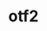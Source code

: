 ---
title: "otf2"
layout: cache
categories: [package, develop-2024-02-25]
meta: {"versions": ["3.0.3"], "compilers": ["cce@=15.0.1", "gcc@=11.4.0", "gcc@=9.4.0", "oneapi@=2024.0.0"], "oss": ["rhel8", "ubuntu20.04", "ubuntu22.04"], "platforms": ["linux"], "targets": ["neoverse_v1", "neoverse_v2", "ppc64le", "x86_64_v3", "zen4"], "stacks": ["e4s", "e4s-cray-rhel", "e4s-neoverse-v2", "e4s-neoverse_v1", "e4s-oneapi", "e4s-power", "e4s-rocm-external", "root"], "num_specs": 6, "num_specs_by_stack": {"root": 6, "e4s-cray-rhel": 1, "e4s-neoverse_v1": 1, "e4s-power": 1, "e4s": 1, "e4s-rocm-external": 1, "e4s-neoverse-v2": 1, "e4s-oneapi": 1}}
spec_details: [{"hash": "kvvenp3t2eqnx6k5irvd345ijxx7a2xx", "compiler": "cce@=15.0.1", "versions": ["3.0.3"], "os": "rhel8", "platform": "linux", "target": "zen4", "variants": ["build_system=autotools", "patches=7e56d93"], "stacks": ["root", "e4s-cray-rhel"], "size": "-", "tarball": "https://binaries.spack.io/releases/develop-2024-02-25/build_cache/linux-rhel8-zen4/cce-15.0.1/otf2-3.0.3/linux-rhel8-zen4-cce-15.0.1-otf2-3.0.3-kvvenp3t2eqnx6k5irvd345ijxx7a2xx.spack"}, {"hash": "qjxweqg3mrsxjjwzkdfsyz74iujfrewx", "compiler": "gcc@=11.4.0", "versions": ["3.0.3"], "os": "ubuntu20.04", "platform": "linux", "target": "neoverse_v1", "variants": ["build_system=autotools", "patches=7e56d93"], "stacks": ["e4s-neoverse_v1", "root"], "size": "-", "tarball": "https://binaries.spack.io/releases/develop-2024-02-25/build_cache/linux-ubuntu20.04-neoverse_v1/gcc-11.4.0/otf2-3.0.3/linux-ubuntu20.04-neoverse_v1-gcc-11.4.0-otf2-3.0.3-qjxweqg3mrsxjjwzkdfsyz74iujfrewx.spack"}, {"hash": "w33xo4wuvyocrlsjqynrplxela4u3wt2", "compiler": "gcc@=9.4.0", "versions": ["3.0.3"], "os": "ubuntu20.04", "platform": "linux", "target": "ppc64le", "variants": ["build_system=autotools", "patches=7e56d93"], "stacks": ["root", "e4s-power"], "size": "-", "tarball": "https://binaries.spack.io/releases/develop-2024-02-25/build_cache/linux-ubuntu20.04-ppc64le/gcc-9.4.0/otf2-3.0.3/linux-ubuntu20.04-ppc64le-gcc-9.4.0-otf2-3.0.3-w33xo4wuvyocrlsjqynrplxela4u3wt2.spack"}, {"hash": "z5vo3imnkvcxavqtjubvqwmgt2wzf24n", "compiler": "gcc@=11.4.0", "versions": ["3.0.3"], "os": "ubuntu20.04", "platform": "linux", "target": "x86_64_v3", "variants": ["build_system=autotools", "patches=7e56d93"], "stacks": ["e4s", "e4s-rocm-external", "root"], "size": "-", "tarball": "https://binaries.spack.io/releases/develop-2024-02-25/build_cache/linux-ubuntu20.04-x86_64_v3/gcc-11.4.0/otf2-3.0.3/linux-ubuntu20.04-x86_64_v3-gcc-11.4.0-otf2-3.0.3-z5vo3imnkvcxavqtjubvqwmgt2wzf24n.spack"}, {"hash": "fwdupwafaecjwawfbmqvnrfnzgvnco6v", "compiler": "gcc@=11.4.0", "versions": ["3.0.3"], "os": "ubuntu22.04", "platform": "linux", "target": "neoverse_v2", "variants": ["build_system=autotools", "patches=7e56d93"], "stacks": ["e4s-neoverse-v2", "root"], "size": "-", "tarball": "https://binaries.spack.io/releases/develop-2024-02-25/build_cache/linux-ubuntu22.04-neoverse_v2/gcc-11.4.0/otf2-3.0.3/linux-ubuntu22.04-neoverse_v2-gcc-11.4.0-otf2-3.0.3-fwdupwafaecjwawfbmqvnrfnzgvnco6v.spack"}, {"hash": "44wuya5nezivqjngn3l2shdjfbdfxgzd", "compiler": "oneapi@=2024.0.0", "versions": ["3.0.3"], "os": "ubuntu22.04", "platform": "linux", "target": "x86_64_v3", "variants": ["build_system=autotools", "patches=7e56d93"], "stacks": ["root", "e4s-oneapi"], "size": "-", "tarball": "https://binaries.spack.io/releases/develop-2024-02-25/build_cache/linux-ubuntu22.04-x86_64_v3/oneapi-2024.0.0/otf2-3.0.3/linux-ubuntu22.04-x86_64_v3-oneapi-2024.0.0-otf2-3.0.3-44wuya5nezivqjngn3l2shdjfbdfxgzd.spack"}]
---